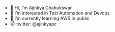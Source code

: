 - 👋 Hi, I’m Ajinkya Chabukswar
- 👀 I’m interested in Test Automation and Devops
- 🌱 I’m currently learning AWS in public
- 📫 twitter: @ajinkyapc

<!---
ajinkyapc/ajinkyapc is a ✨ special ✨ repository because its `README.md` (this file) appears on your GitHub profile.
You can click the Preview link to take a look at your changes.
--->

